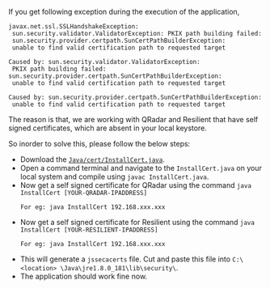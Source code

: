   
 If you get following exception during the execution of the application,

  ```  
javax.net.ssl.SSLHandshakeException: 
   sun.security.validator.ValidatorException: PKIX path building failed: 
   sun.security.provider.certpath.SunCertPathBuilderException: 
   unable to find valid certification path to requested target
 
Caused by: sun.security.validator.ValidatorException: 
   PKIX path building failed: sun.security.provider.certpath.SunCertPathBuilderException: 
   unable to find valid certification path to requested target
 
Caused by: sun.security.provider.certpath.SunCertPathBuilderException: 
   unable to find valid certification path to requested target
  ```

 The reason is that, we are working with QRadar and Resilient that have self signed certificates, which are absent in your local keystore.
 
 So inorder to solve this, please follow the below steps:
 
  * Download the [`Java/cert/InstallCert.java`](Java/cert/InstallCert.java).
  * Open a command terminal and navigate to the `InstallCert.java` on your local system and compile using `javac InstallCert.java`.
  * Now get a self signed certificate for QRadar using the command `java InstallCert [YOUR-QRADAR-IPADDRESS]`
    ```
    For eg: java InstallCert 192.168.xxx.xxx
    ```
  * Now get a self signed certificate for Resilient using the command `java InstallCert [YOUR-RESILIENT-IPADDRESS]`
    ```
    For eg: java InstallCert 192.168.xxx.xxx
    ```
   * This will generate a `jssecacerts` file. Cut and paste this file into `C:\<location> \Java\jre1.8.0_181\lib\security\`.
   * The application should work fine now.
